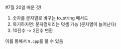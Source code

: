 #7월 20일 배운 것!

1. 숫자를 문자열로 바꾸는 to_string 메서드
2. 복기하자면: 문자열끼리는 덧셈 가능 (문자열이 늘어난다)
3. 10진수 -> 2진수 변환


이를 통해서 ``9.cpp``를 풀 수 있음



